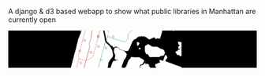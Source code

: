 A django & d3 based webapp to show what public libraries in Manhattan are currently open

![screenshot](header.png)